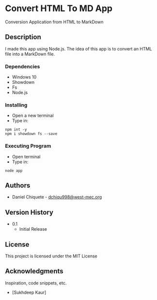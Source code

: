 # Convert HTML To MD App 
Conversion Application from HTML to MarkDown 

## Description
I made this app using Node.js. The idea of this app is to convert an HTML file into a MarkDown file. 

### Dependencies
* Windows 10
* Showdown
* Fs
* Node.js

### Installing
* Open a new terminal
* Type in:
```
npm int -y
npm i showdown fs --save
```

### Executing Program
* Open terminal
* Type in: 
```
node app
```

## Authors 

* Daniel Chiquete - dchiqu998@west-mec.org

## Version History 

* 0.1
    * Initial Release

## License

This project is licensed under the MIT License

## Acknowledgments

Inspiration, code snippets, etc.
* [Sukhdeep Kaur]